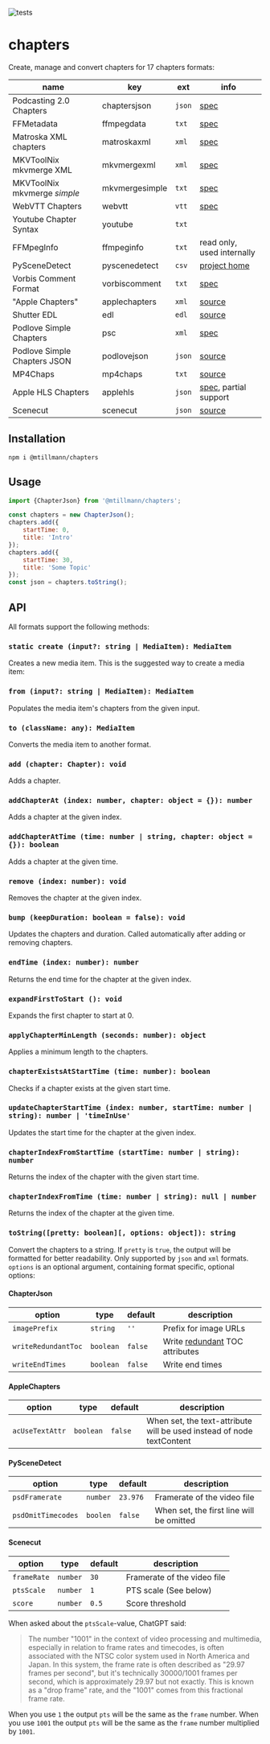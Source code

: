 ![tests](https://github.com/Mtillmann/chapters/actions/workflows/tests.yaml/badge.svg?event=push)

# chapters

Create, manage and convert chapters for 17 chapters formats:

| name                         | key            | ext    | info                                                                                                                                                               |
|------------------------------|----------------|--------|--------------------------------------------------------------------------------------------------------------------------------------------------------------------|
| Podcasting 2.0 Chapters      | chaptersjson   | `json` | [spec](https://github.com/Podcastindex-org/podcast-namespace/blob/main/chapters/jsonChapters.md)                                                                   |
| FFMetadata                   | ffmpegdata     | `txt`  | [spec](https://ffmpeg.org/ffmpeg-formats.html#Metadata-1)                                                                                                          |
| Matroska XML chapters        | matroskaxml    | `xml`  | [spec](https://www.matroska.org/technical/chapters.html)                                                                                                           |
| MKVToolNix mkvmerge XML      | mkvmergexml    | `xml`  | [spec](https://mkvtoolnix.download/doc/mkvmerge.html#mkvmerge.chapters)                                                                                            |
| MKVToolNix mkvmerge _simple_ | mkvmergesimple | `txt`  | [spec](https://mkvtoolnix.download/doc/mkvmerge.html#mkvmerge.chapters)                                                                                            |
| WebVTT Chapters              | webvtt         | `vtt`  | [spec](https://developer.mozilla.org/en-US/docs/Web/API/WebVTT_API)                                                                                                |
| Youtube Chapter Syntax       | youtube        | `txt`  |                                                                                                                                                                    |
| FFMpegInfo                   | ffmpeginfo     | `txt`  | read only, used internally                                                                                                                                         |
| PySceneDetect                | pyscenedetect  | `csv`  | [project home](https://github.com/Breakthrough/PySceneDetect)                                                                                                      |
| Vorbis Comment Format        | vorbiscomment  | `txt`  | [spec](https://wiki.xiph.org/Chapter_Extension)                                                                                                                    |
| "Apple Chapters"             | applechapters  | `xml`  | [source](https://github.com/rigaya/NVEnc/blob/master/NVEncC_Options.en.md#--chapter-string:~:text=CHAPTER03NAME%3Dchapter%2D3-,apple%20format,-(should%20be%20in)) |
| Shutter EDL                  | edl            | `edl`  | [source](https://github.com/paulpacifico/shutter-encoder/blob/f3d6bb6dfcd629861a0b0a50113bf4b062e1ba17/src/application/SceneDetection.java)                        |
| Podlove Simple Chapters      | psc            | `xml`  | [spec](https://podlove.org/simple-chapters/)                                                                                                                       |
| Podlove Simple Chapters JSON | podlovejson    | `json` | [source](https://github.com/podlove/chapters#:~:text=org/%3E-,Encode%20to%20JSON,-iex%3E%20Chapters)                                                               |
| MP4Chaps                     | mp4chaps       | `txt`  | [source](https://github.com/podlove/chapters#:~:text=%3Achapters%3E-,Encode%20to%20mp4chaps,-iex%3E%20Chapters)                                                    |
| Apple HLS Chapters           | applehls       | `json` | [spec](https://developer.apple.com/documentation/http-live-streaming/providing-javascript-object-notation-json-chapters), partial support                          |
| Scenecut                     | scenecut       | `json` | [source](https://github.com/slhck/scenecut-extractor#:~:text=cuts%20in%20JSON-,format,-%3A)                                                                        |

## Installation

`npm i @mtillmann/chapters`

## Usage

```javascript
import {ChapterJson} from '@mtillmann/chapters';

const chapters = new ChapterJson();
chapters.add({
    startTime: 0,
    title: 'Intro'
});
chapters.add({
    startTime: 30,
    title: 'Some Topic'
});
const json = chapters.toString();
```

## API

All formats support the following methods:

### `static create (input?: string | MediaItem): MediaItem`

Creates a new media item. This is the suggested way to create a media item:

### `from (input?: string | MediaItem): MediaItem`

Populates the media item's chapters from the given input.

### `to (className: any): MediaItem`

Converts the media item to another format.

### `add (chapter: Chapter): void`

Adds a chapter.

### `addChapterAt (index: number, chapter: object = {}): number`

Adds a chapter at the given index.

### `addChapterAtTime (time: number | string, chapter: object = {}): boolean`

Adds a chapter at the given time.

### `remove (index: number): void`

Removes the chapter at the given index.

### `bump (keepDuration: boolean = false): void`

Updates the chapters and duration. Called automatically after adding or removing chapters.

### `endTime (index: number): number`

Returns the end time for the chapter at the given index.

### `expandFirstToStart (): void`

Expands the first chapter to start at 0.

### `applyChapterMinLength (seconds: number): object`

Applies a minimum length to the chapters.

### `chapterExistsAtStartTime (time: number): boolean`

Checks if a chapter exists at the given start time.

### `updateChapterStartTime (index: number, startTime: number | string): number | 'timeInUse'`

Updates the start time for the chapter at the given index.

### `chapterIndexFromStartTime (startTime: number | string): number`

Returns the index of the chapter with the given start time.

### `chapterIndexFromTime (time: number | string): null | number`

Returns the index of the chapter at the given time.

### `toString([pretty: boolean][, options: object]): string`

Convert the chapters to a string.
If `pretty` is `true`, the output will be formatted for better readability. Only supported by `json` and `xml` formats.
`options` is an optional argument, containing format specific, optional options:

#### ChapterJson

| option              | type      | default | description                                                                                                                                                      |
|---------------------|-----------|---------|------------------------------------------------------------------------------------------------------------------------------------------------------------------|
| `imagePrefix`       | `string`  | `''`    | Prefix for image URLs                                                                                                                                            |
| `writeRedundantToc` | `boolean` | `false` | Write [redundant](https://github.com/Podcastindex-org/podcast-namespace/blob/main/chapters/jsonChapters.md#:~:text=or%20not%20present%20at%20all) TOC attributes |
| `writeEndTimes`     | `boolean` | `false` | Write end times                                                                                                                                                  |

#### AppleChapters

| option          | type      | default | description                                               |
|-----------------|-----------|---------|-----------------------------------------------------------|
| `acUseTextAttr` | `boolean` | `false` | When set, the text-attribute will be used instead of node  textContent     |

#### PySceneDetect

| option             | type     | default  | description                              |
|--------------------|----------|----------|------------------------------------------|
| `psdFramerate`     | `number` | `23.976` | Framerate of the video file              |
| `psdOmitTimecodes` | `boolen` | `false`  | When set, the first line will be omitted |

#### Scenecut

| option | type     | default | description                 |
|--------|----------|---------|-----------------------------|
| `frameRate` | `number` | `30`    | Framerate of the video file |
| `ptsScale`  | `number` | `1`     | PTS scale (See below)       |
| `score`     | `number` | `0.5`   | Score threshold             |

When asked about the `ptsScale`-value, ChatGPT said:
> The number "1001" in the context of video processing and multimedia, especially in relation to frame rates and timecodes, is often associated with the NTSC color system used in North America and Japan.
> In this system, the frame rate is often described as "29.97 frames per second", but it's technically 30000/1001 frames per second, which is approximately 29.97 but not exactly. This is known as a "drop frame" rate, and the "1001" comes from this fractional frame rate.

When you use `1` the output `pts` will be the same as the `frame` number. When you use `1001` the output `pts` will be the same as the `frame` number multiplied by `1001`.
